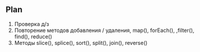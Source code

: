## Plan

1. Проверка д/з
2. Повторение методов добавления / удаления, map(), forEach(), ,filter(), find(), reduce()
3. Методы slice(), splice(), sort(), split(), join(), reverse()





